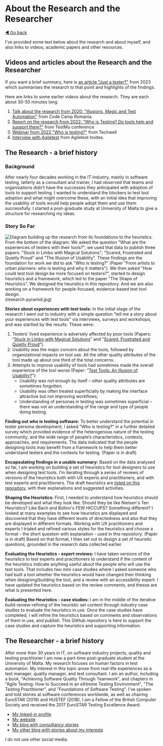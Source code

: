 # About the Research and the Researcher
[◄ Go back](README.md)

I've provided some text below about the research and about myself, and also links to videos, academic papers and other resources.

## Videos and articles about the Research and the Researcher

If you want a brief summary, here is [an article "Just a tester?"](https://www.womenwhotest.com/2023/04/14/just-a-tester-a-report-part-way-through-data/) from 2023 which summarises the research to that point and highlights of the findings.

Here are links to some earlier videos about the research. They are each about 30-50 minutes long.

1. [Talk about the research from 2020: "Illusions, Magic and Test Automation"](https://www.youtube.com/watch?v=EAEG3CzZzVY) from Code Camp Romania.
2. [Report on the research from 2022: "Who is Testing? Do tools help and support them?"](https://www.youtube.com/watch?v=JhmZpnZO_ys) from TestMu conference
3. [Webinar from 2022 "Who is testing?"](https://www.bigmarker.com/techwell-corporation/Who-Is-Testing-A-Reflection-Part-Way-Through-Data-Analysis) from Techwell
4. [Interview with Agiletest](https://www.youtube.com/watch?v=0fZlOqjmZqQ) from Agiletest Invites.

## The Research - a brief history
###	Background
After nearly four decades working in the IT industry, mainly in software testing, latterly as a consultant and trainer, I had observed that teams and organizations didn’t have the successes they anticipated with adoption of tools to support testing. I wanted to understand the blockers to test tool adoption and what might overcome these, with an initial idea that improving the usability of tools would help people adopt them and use them successfully. I started a post-graduate study at University of Malta to give a structure for researching my ideas. 

###	Story So Far

![Diagram building up the research from its foundations to the heuristics. From the bottom of the diagram: We asked the question "What are the experiences of testers with their tools?", we used that data to publish three papers: "Stuck in Limbo with Magical Solutions"; "Scared, Frustrated and Quietly Proud" and "The Illusion of Usability". These findings are the foundation for work we did to ask "Who is testing?" (Paper "From artists to urban planners: who is testing and why it matters"). We then asked "How could test tool design be more focused on testers?", started to design heuristics and a framework, which led to the paper "The Shape of Heuristics". We designed the heuristics in this repository. And we are also working on a framework for people-focused, evidence-based test tool design. ][R-pyramid](research-pyramid.jpg)

[R-pyramid]: research-pyramid.jpg

**Stories about experiences with test tools:** In the initial stage of the research I went out to industry with a simple question “tell me a story about your experiences with test tools” via interviews, surveys and workshops, and was startled by the results. These were:
1.	Testers’ lived experience is adversely affected by poor tools (Papers: “[Stuck in Limbo with Magical Solutions](https://www.scitepress.org/Link.aspx?doi=10.5220/0009091801950202)” and “[Scared, Frustrated and Quietly Proud](https://dl.acm.org/doi/abs/10.1145/3452853.3452872)”).
2.	Usability was the major concern about the tools, followed by organizational impacts on tool use. All the other quality attributes of the tool made up about one third of the total concerns.
3.	Attempts to improve usability of tools had sometimes made the overall experience of the tool worse (Paper: “[Test Tools: An Illusion of Usability?](https://ieeexplore.ieee.org/abstract/document/9155938)”):
    -	Usability was not enough by itself – other quality attributes are sometimes forgotten;
    -	Usability was often treated superficially by making the interface attractive but not improving workflows;
    -	Understanding of personas in testing was sometimes superficial – there was not an understanding of the range and type of people doing testing.

**Finding out who is testing software:** To better understand the potential in tester persona development, I asked "Who is testing?" in a further detailed survey which provided evidence of the heterogenous nature of the testing community, and the wide range of people’s characteristics, contexts, approaches, and requirements. The data indicated that the people designing tools may benefit from a framework to help them better understand testers and the contexts for testing. (Paper is in draft)

**Encapsulating findings in a usable summary:** Based on the data analysed so far, I am working on building a set of heuristics for tool designers to use when designing test tools. I’m iterating through a series of reviews of versions of the heuristics both with UX experts and practitioners, and with test experts and practitioners. The draft heuristics are [listed on this repository](README.md), with their explanations and suggested activities.

**Shaping the Heuristics:** First, I needed to understand how heuristics should be developed and what they look like. Should they be like Nielsen's Ten Heuristics? Like Bach and Bolton's FEW HICCUPS? Something different? I looked at many examples to see how heuristics are displayed and discovered that they have different levels of directedness and also that they are displayed in different formats. Working with UX practitioners and experts I trialed and refined various styles for the heuristics and choose a format - the short questoin with explanation - used in this repository. (Paper is in draft)
Based on that format, I then set out to design a set of heuristic questions, grounded in the research data collected earlier.

**Evaluating the Heuristics - expert reviews:** I have taken versions of the heuristics to test experts and practitioners to understand if the content of the heuristics indicate anything useful about the people who will use the test tools. That includes two mini case studies where I asked someone who had built a tool whether the heuristics would have changed their thinking when designing/building the tool, and a review with an accessibility expert.
I have updated the heuristics based on the review comments, and thesse are what is presented here.

**Evaluating the Heuristics - case studies:** I am in the middle of the iterative build-review-refining of the heuristic set content through industry case studies to evaluate the heuristics in use.
Once the case studies have completed, I will refine the heuristics based on comments and observations of them in use, and publish.
This GitHub repository is here to support the case studies and capture the heuristics and supporting information.

## The Researcher - a brief history

After more than 30 years in IT, on software industry projects, quality and testing practitioner I am now a part-time post-graduate student at the University of Malta. My research focuses on human factors in test automation. My interest in this topic arose from real-life experiences as a test manager, quality manager, and test consultant. I am an author, including a book, "Achieving Software Quality Through Teamwork", and chapters in "Agile Testing: How to Succeed in an eXtreme Testing Environment", "The Testing Practitioner", and "Foundations of Software Testing". I've spoken and told stories at software conferences worldwide, as well as chairing EuroSTAR (2019) and HUSTEF (2018). I am a Fellow of the British Computer Society and received the 2017 EuroSTAR Testing Excellence Award.

- [My linked-in profile](https://www.linkedin.com/in/isabelevans/)
- [My website](https://isabelevansuk.wordpress.com/)
- [My blog with consultancy stories](https://isabelevansconsultancy.wordpress.com/)
- [My other blog with stories about my interests](https://isabelevanswriting.wordpress.com/)

I do not use other social media. 
